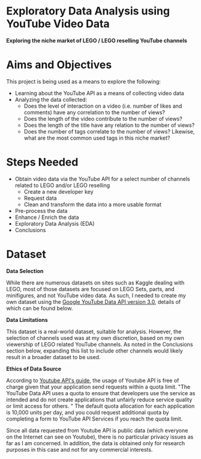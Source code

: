 # Exploratory Data Analysis using YouTube Video Data
**Exploring the niche market of LEGO / LEGO reselling YouTube channels**

# Aims and Objectives

This project is being used as a means to explore the following:
* Learning about the YouTube API as a means of collecting video data
* Analyzing the data collected:
    * Does the level of interaction on a video (i.e. number of likes and comments) have any correlation to the number of views?
    * Does the length of the video contribute to the number of views?
    * Does the length of the title have any relation to the number of views?
    * Does the number of tags correlate to the number of views? Likewise, what are the most common used tags in this niche market?

# Steps Needed
* Obtain video data via the YouTube API for a select number of channels related to LEGO and/or LEGO reselling
    * Create a new developer key
    * Request data
    * Clean and transform the data into a more usable format
* Pre-process the data
* Enhance / Enrich the data
* Exploratory Data Analysis (EDA)
* Conclusions

# Dataset

**Data Selection**

While there are numerous datasets on sites such as Kaggle dealing with LEGO, most of those datasets are focused on LEGO Sets, parts, and minifigures, and not YouTube video data. As such, I needed to create my own dataset using the [Google YouTube Data API version 3.0](https://developers.google.com/youtube/v3), details of which can be found below.

**Data Limitations**

This dataset is a real-world dataset, suitable for analysis. However, the selection of channels used was at my own discretion, based on my own viewership of LEGO related YouTube channels. As noted in the Conclusions section below, expanding this list to include other channels would likely result in a broader dataset to be used.

**Ethics of Data Source**

According to [Youtube API's guide](https://developers.google.com/youtube/v3/getting-started), the usage of Youtube API is free of charge given that your application send requests within a quota limit. "The YouTube Data API uses a quota to ensure that developers use the service as intended and do not create applications that unfairly reduce service quality or limit access for others. " The default quota allocation for each application is 10,000 units per day, and you could request additional quota by completing a form to YouTube API Services if you reach the quota limit.

Since all data requested from Youtube API is public data (which everyone on the Internet can see on Youtube), there is no particular privacy issues as far as I am concerned. In addition, the data is obtained only for research purposes in this case and not for any commercial interests.
